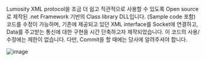 Lumosity XML protocol을 조금 더 쉽고 직관적으로 사용할 수 있도록 Open source로 제작된 .net Framework 기반의 Class library DLL입니다. (Sample code 포함) 코드를 수정이 가능하며, 기존에 제공되고 있던 XML interface를 Socket에 연결하고, Data를 주고받는 통신에 대한 구현을 시간 단축하고자 제작되었습니다. 이 코드의 사용/수정에는 제한이 없습니다. 다만, Commit을 할 때에는 당사에 알려주셔야 합니다.

![image](https://github.com/Shinhotek/LumositySWInterface/assets/157770885/de59d64f-7c72-4cbc-93bd-d83dc79e0fc2)
